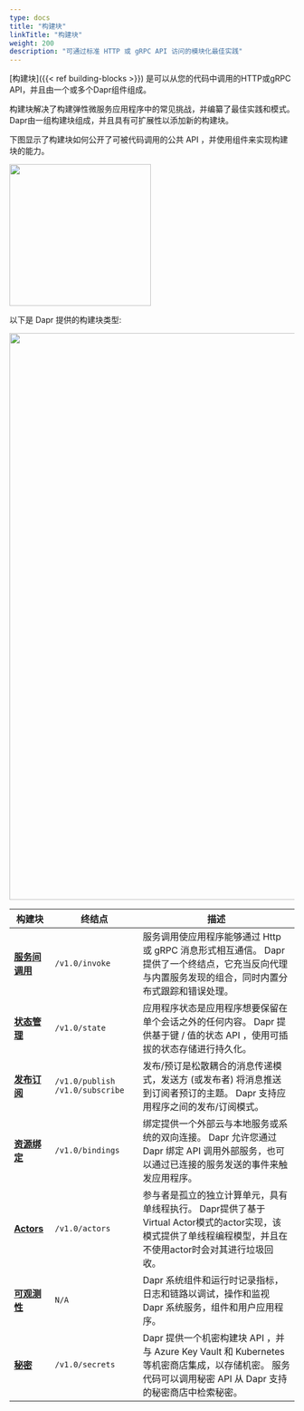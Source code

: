 ```yaml
---
type: docs
title: "构建块"
linkTitle: "构建块"
weight: 200
description: "可通过标准 HTTP 或 gRPC API 访问的模块化最佳实践"
---
```


[构建块]({{< ref building-blocks >}}) 是可以从您的代码中调用的HTTP或gRPC API，并且由一个或多个Dapr组件组成。

构建块解决了构建弹性微服务应用程序中的常见挑战，并编纂了最佳实践和模式。 Dapr由一组构建块组成，并且具有可扩展性以添加新的构建块。

下图显示了构建块如何公开了可被代码调用的公共 API ，并使用组件来实现构建块的能力。

<img src="/images/concepts-building-blocks.png" width=250>

以下是 Dapr 提供的构建块类型:

<img src="/images/building_blocks.png" width=1000>

| 构建块                     | 终结点                               | 描述                                                                                                     |
| ----------------------- | --------------------------------- | ------------------------------------------------------------------------------------------------------ |
| [**服务间调用**]({{X1X}})   | `/v1.0/invoke`                    | 服务调用使应用程序能够通过 Http 或 gRPC 消息形式相互通信。 Dapr 提供了一个终结点，它充当反向代理与内置服务发现的组合，同时内置分布式跟踪和错误处理。                    |
| [**状态管理**]({{X6X}})    | `/v1.0/state`                     | 应用程序状态是应用程序想要保留在单个会话之外的任何内容。 Dapr 提供基于键 / 值的状态 API ，使用可插拔的状态存储进行持久化。                                   |
| [**发布订阅**]({{X11X}})   | `/v1.0/publish` `/v1.0/subscribe` | 发布/预订是松散耦合的消息传递模式，发送方 (或发布者) 将消息推送到订阅者预订的主题。 Dapr 支持应用程序之间的发布/订阅模式。                                    |
| [**资源绑定**]({{X18X}})   | `/v1.0/bindings`                  | 绑定提供一个外部云与本地服务或系统的双向连接。 Dapr 允许您通过 Dapr 绑定 API 调用外部服务，也可以通过已连接的服务发送的事件来触发应用程序。                         |
| [**Actors**]({{X23X}}) | `/v1.0/actors`                    | 参与者是孤立的独立计算单元，具有单线程执行。 Dapr提供了基于Virtual Actor模式的actor实现，该模式提供了单线程编程模型，并且在不使用actor时会对其进行垃圾回收。           |
| [**可观测性**]({{X28X}})   | `N/A`                             | Dapr 系统组件和运行时记录指标，日志和链路以调试，操作和监视 Dapr 系统服务，组件和用户应用程序。                                                  |
| [**秘密**]({{X33X}})     | `/v1.0/secrets`                   | Dapr 提供一个机密构建块 API ，并与 Azure Key Vault 和 Kubernetes 等机密商店集成，以存储机密。 服务代码可以调用秘密 API 从 Dapr 支持的秘密商店中检索秘密。 |
